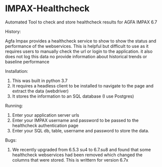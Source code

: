 # IMPAX-Healthcheck
 Automated Tool to check and store healthcheck results for AGFA IMPAX 6.7

History:

Agfa Impax provides a healthcheck service to show to show the status and performance of the webservices. This is helpful but difficult to use as it requires users to manually check the url or login to the application. it also does not log this data no provide information about historical trends or baseline performance

Installation:

1. This was built in python 3.7
2. It requires a headless client to be installed to navigate to the page and extract the data (webdriver)
3. It stores the information to an SQL database (I use Postgres)

Running:

1. Enter your application server urls
2. Enter your IMPAX username and password to be passed to the healthcheck authentication page
3. Enter your SQL db, table, username and password to store the data.


Bugs:

1. We recently upgraded from 6.5.3 su4 to 6.7.su8 and found that some healthcheck webservices had been removed which changed the columns that were stored. This is writtern for version 6.7x